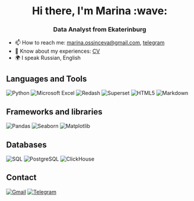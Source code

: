 
<h1 align="center">Hi there, I'm Marina</a> :wave:
<h3 align="center">Data Analyst from Ekaterinburg</a> </h3>


- 📫 How to reach me: [marina.ossinceva@gmail.com](mailto:marina.ossinceva@gmail.com), [telegram](https://t.me/white_rabbbit)
- :page_facing_up: Know about my experiences: [CV](https://drive.google.com/file/d/192aORkJ9_Jq6FLBvyhkX6rn6zMyztlKZ/view?usp=sharing)
- :earth_africa: I speak Russian, English

## Languages and Tools
![Python](https://img.shields.io/badge/python-3670A0?style=for-the-badge&logo=python&logoColor=ffd801&color=050505)
![Microsoft Excel](https://img.shields.io/badge/Microsoft_Excel-217346?style=for-the-badge&logo=microsoft-excel&logoColor=217346&color=050505)
![Redash](https://img.shields.io/badge/redash-%23000000.svg?style=for-the-badge&logo=redash&logoColor=white&color=050505)
![Superset](https://img.shields.io/badge/superset-%23000000.svg?style=for-the-badge&logo=superset&logoColor=white&color=050505)
![HTML5](https://img.shields.io/badge/html5-%23E34F26.svg?style=for-the-badge&logo=html5&logoColor=orange&color=050505)
![Markdown](https://img.shields.io/badge/markdown-%23000000.svg?style=for-the-badge&logo=markdown&logoColor=white&color=050505)


## Frameworks and libraries
![Pandas](https://img.shields.io/badge/pandas-%23000000.svg?style=for-the-badge&logo=pandas&logoColor=whirw&color=050505)
![Seaborn](https://img.shields.io/badge/seaborn-%23000000.svg?style=for-the-badge&logo=seaborn&logoColor=whirw&color=050505)
![Matplotlib](https://img.shields.io/badge/Matplotlib-%23ffffff.svg?style=for-the-badge&logoColor=whirw&color=050505)
## Databases
![SQL](https://custom-icon-badges.herokuapp.com/badge/SQL-025E8C.svg?style=for-the-badge&logo=database&logoColor=5663af&color=050505)
![PostgreSQL](https://img.shields.io/badge/PostgreSQL-316192.svg?style=for-the-badge&logo=postgresql&logoColor=21759b&color=050505)
![ClickHouse](https://img.shields.io/badge/ClickHouse-00f.svg?style=for-the-badge&logo=ClickHouse&logoColor=ffd801&color=050505)

## Contact
[![Gmail](https://img.shields.io/badge/gmail-%23E4405F.svg?style=for-the-badge&logo=gmail&logoColor=EA4335&color=050505)](mailto:marina.ossinceva@gmail.com)
[![Telegram](https://img.shields.io/badge/Telegram-2CA5E0?style=for-the-badge&logo=telegram&logoColor=27A0D9&color=050505)](https://t.me/white_rabbbit)
